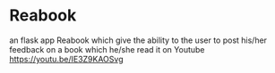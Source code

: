 # Reabook
an flask app Reabook which give the ability to the user to post his/her feedback on a book which he/she read it
on Youtube https://youtu.be/IE3Z9KAOSvg
